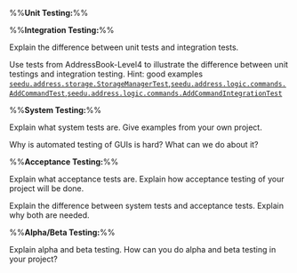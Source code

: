 <panel type="danger" header="**`W8.5` Can explain different types of testing** :star:" no-close>

%%**Unit Testing:**%%

<dynamic-panel src="lo-explainUnitTesting.md" type="danger" header="`W8.5a` Can explain unit testing :star:"/>
<dynamic-panel src="lo-useStubs.md" type="info" header="`W8.5b` Can use stubs to isolate an SUT from its dependencies :star::star::star:" />
<dynamic-panel src="lo-explainDependencyInjection.md" type="success" header="`W8.5c` Can explain dependency injection :star::star::star::star:" />
<dynamic-panel src="lo-useDependencyInjection.md" type="success" header="`W8.5d` Can use dependency injection :star::star::star::star:" /><p/>

%%**Integration Testing:**%%

<panel type="warning" header="`W8.5c` Can explain integration testing :star::star:">
  <include src="../../book/testing/testingTypes/integrationTesting/what/full.md" />
  <panel header=":dart: Evidence" expanded>

Explain the difference between unit tests and integration tests. 

  </panel>
</panel>

<panel type="info" header="`W8.5d` Can do integration testing :star::star::star:">
  <include src="../../book/testing/testingTypes/integrationTesting/how/full.md" />
  <panel header=":dart: Evidence" expanded>

Use tests from AddressBook-Level4 to illustrate the difference between unit testings and integration testing. Hint: good examples [`seedu.address.storage.StorageManagerTest`](https://github.com/nus-cs2103-AY1718S1/addressbook-level4/blob/master/src/test/java/seedu/address/storage/StorageManagerTest.java),[`seedu.address.logic.commands.AddCommandTest`](https://github.com/nus-cs2103-AY1718S1/addressbook-level4/blob/master/src/test/java/seedu/address/logic/commands/AddCommandTest.java),[`seedu.address.logic.commands.AddCommandIntegrationTest`](https://github.com/nus-cs2103-AY1718S1/addressbook-level4/blob/master/src/test/java/seedu/address/logic/commands/AddCommandIntegrationTest.java)

  </panel>
</panel><p/>

%%**System Testing:**%%

<panel type="danger" header="`W8.5e` Can explain system testing :star:">
  <include src="../../book/testing/testingTypes/systemTesting/what/full.md" />
  <panel header=":dart: Evidence" expanded>

Explain what system tests are. Give examples from your own project.

  </panel>
</panel>

<panel type="info" header="`W8.5f` Can explain automated GUI testing :star::star::star:">
  <include src="../../book/testing/testAutomation/testingGuis/full.md" />
  <panel header=":dart: Evidence" expanded>

Why is automated testing of GUIs is hard? What can we do about it?

  </panel>
</panel><p/>

%%**Acceptance Testing:**%%

<panel type="warning" header="`W8.5g` Can explain acceptance testing :star::star:">
  <include src="../../book/testing/testingTypes/acceptanceTesting/what/full.md" />
  <panel header=":dart: Evidence" expanded>

Explain what acceptance tests are. Explain how acceptance testing of your project will be done. 

  </panel>
</panel>

<panel type="info" header="`W8.5h` Can explain the differences between system testing and acceptance testing :star::star::star:">
  <include src="../../book/testing/testingTypes/acceptanceTesting/acceptanceVsSystemTesting/full.md" />
  <panel header=":dart: Evidence" expanded>

Explain the difference between system tests and acceptance tests. Explain why both are needed.

  </panel>
</panel><p/>


%%**Alpha/Beta Testing:**%%

<panel type="info" header="`W8.5i` Can explain alpha and beta testing :star::star::star:">
  <include src="../../book/testing/testingTypes/alphaBetaTesting/what/full.md" />
  <panel header=":dart: Evidence" expanded>

Explain alpha and beta testing. How can you do alpha and beta testing in your project?

  </panel>
</panel>


</panel>
